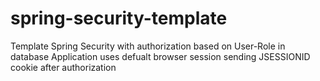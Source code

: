 # spring-security-template
Template Spring Security with authorization based on User-Role in database
Application uses defualt browser session sending JSESSIONID cookie after authorization
